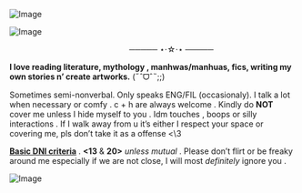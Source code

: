 ![Image](https://github.com/user-attachments/assets/a8b0e526-0935-46ec-908c-dced8c632ccf)


![Image](https://github.com/user-attachments/assets/504e4b51-078e-439c-b115-5dcabf8fd1d5)

 ⠀⠀⠀ ⠀⠀⠀⠀ ⠀⠀⠀⠀ ⠀⠀⠀⠀ ⠀⠀⠀⠀───── ⋆⋅☆⋅⋆ ─────

**I love reading literature, mythology , manhwas/manhuas, fics, writing my own stories n’ create artworks.** (˶ˆᗜˆ˵;;)

Sometimes semi-nonverbal. Only speaks ENG/FIL (occasionaly). I talk a lot when necessary or comfy . c + h are always welcome . Kindly do **NOT** cover me unless I hide myself to you . Idm touches , boops or silly interactions . If I walk away from u it’s either I respect your space or covering me, pls don’t take it as a offense <\3

[**Basic DNI criteria**](https://listography.com/basic_dni)  . **<13** & **20>** _unless mutual_ . Please don’t flirt or be freaky around me especially if we are not close, I will most *definitely* ignore you .




![Image](https://github.com/user-attachments/assets/a6eff3a7-2ce9-4afc-b402-88eee659232f)
